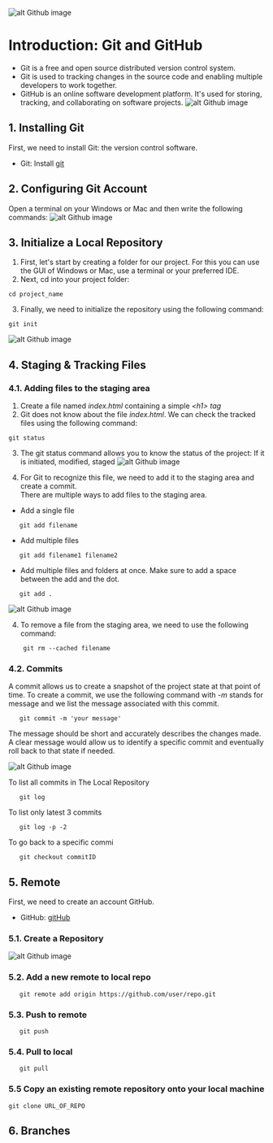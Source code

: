 ![alt Github image](images/GitHub.jpg)
<!-- # Git-GitHub-GitHubClassroom -->
# Introduction: Git and GitHub
- Git is a free and open source distributed version control system.
- Git is used to tracking changes in the source code and enabling multiple developers to work together.
- GitHub is an online software development platform. It's used for storing, tracking, and collaborating on software projects.
 ![alt Github image](images/Git%20Diagram.svg)
## 1. Installing Git
First, we need to install Git: the version control software.
- Git:
  Install [git](https://git-scm.com/downloads)

## 2. Configuring Git Account
Open a terminal on your Windows or Mac and then write the following commands:
![alt Github image](images/config.svg)

## 3. Initialize a Local Repository
1. First, let's start by creating a folder for our project. For this you can use the GUI of Windows or Mac, use a terminal or your preferred IDE.
2. Next, cd into your project folder: 
```shell
cd project_name
```
3. Finally, we need to initialize the repository using the following command:

```shell
git init
```
![alt Github image](images/Git%20init.png)


## 4. Staging & Tracking Files

### 4.1. Adding files to the staging area
1. Create a file named _index.html_ containing a simple _\<h1> tag_
2. Git does not know about the file _index.html_. We can check the tracked files using the following command:

```shell
git status
```
3. The git status command allows you to know the status of the project: If it is initiated, modified, staged
![alt Github image](images/Git%20Status.png)

3. For Git to recognize this file, we need to add it to the staging area and create a commit. <br>
There are multiple ways to add files to the staging area. <br>
- Add a single file
```shell
   git add filename
```
- Add multiple files
```shell
   git add filename1 filename2
```
- Add multiple files and folders at once. Make sure to add a space between the add and the dot.
```shell
   git add .
```

![alt Github image](images/Git%20track.png)


4. To remove a file from the staging area, we need to use the following command:
```shell
    git rm --cached filename
```

### 4.2. Commits
A commit allows us to create a snapshot of the project state at that point of time. To create a commit, we use the following command with _-m_ stands for message and we list the message associated with this commit. 

```shell
   git commit -m 'your message'
```
The message should be short and accurately describes the changes made. A clear message would allow us to identify a specific commit and eventually roll back to that state if needed.

![alt Github image](images/Git%20Commit.png)

To list all commits in The Local Repository
```shell
   git log
```
To list only latest 3 commits
```shell
   git log -p -2
```
To go back to a specific commi
```shell
   git checkout commitID
```
## 5. Remote
First, we need to create an account GitHub.
- GitHub:
  [gitHub](https://github.com)

### 5.1. Create a Repository
![alt Github image](images/GitHubRepository.png)
### 5.2. Add a new remote to local repo
```shell
   git remote add origin https://github.com/user/repo.git
```
### 5.3. Push to remote
```shell
   git push
```
### 5.4. Pull to local
```shell
   git pull
```
### 5.5 Copy an existing remote repository onto your local machine
```shell
git clone URL_OF_REPO
```


## 6. Branches
<!-- # Basic Command Lines -->
